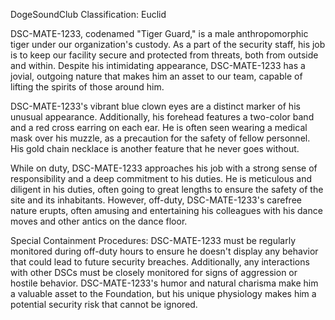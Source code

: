 DogeSoundClub Classification: Euclid

DSC-MATE-1233, codenamed "Tiger Guard," is a male anthropomorphic tiger under our organization's custody. As a part of the security staff, his job is to keep our facility secure and protected from threats, both from outside and within. Despite his intimidating appearance, DSC-MATE-1233 has a jovial, outgoing nature that makes him an asset to our team, capable of lifting the spirits of those around him.

DSC-MATE-1233's vibrant blue clown eyes are a distinct marker of his unusual appearance. Additionally, his forehead features a two-color band and a red cross earring on each ear. He is often seen wearing a medical mask over his muzzle, as a precaution for the safety of fellow personnel. His gold chain necklace is another feature that he never goes without.

While on duty, DSC-MATE-1233 approaches his job with a strong sense of responsibility and a deep commitment to his duties. He is meticulous and diligent in his duties, often going to great lengths to ensure the safety of the site and its inhabitants. However, off-duty, DSC-MATE-1233's carefree nature erupts, often amusing and entertaining his colleagues with his dance moves and other antics on the dance floor.

Special Containment Procedures: DSC-MATE-1233 must be regularly monitored during off-duty hours to ensure he doesn't display any behavior that could lead to future security breaches. Additionally, any interactions with other DSCs must be closely monitored for signs of aggression or hostile behavior. DSC-MATE-1233's humor and natural charisma make him a valuable asset to the Foundation, but his unique physiology makes him a potential security risk that cannot be ignored.